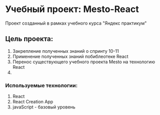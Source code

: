 # Учебный проект: Mesto-React

Проект созданный в рамках учебного курса "Яндекс практикум"

## Цель проекта:
1. Закрепление полученных знаний о спринту 10-11
2. Применение полученных знаний побиблеотеке React
3. Перенос существующего учебного проекта Mesto на технологию React
4. 
### Используемые технологии:

1. React
2. React Creation App
3. javaScript - базовый уровень


